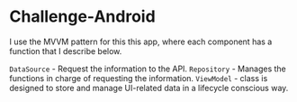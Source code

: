 # Challenge-Android
I use the MVVM pattern for this this app, where each component has a function that I describe below.

`DataSource` - Request the information to the API.
`Repository` - Manages the functions in charge of requesting the information.
`ViewModel` - class is designed to store and manage UI-related data in a lifecycle conscious way.
